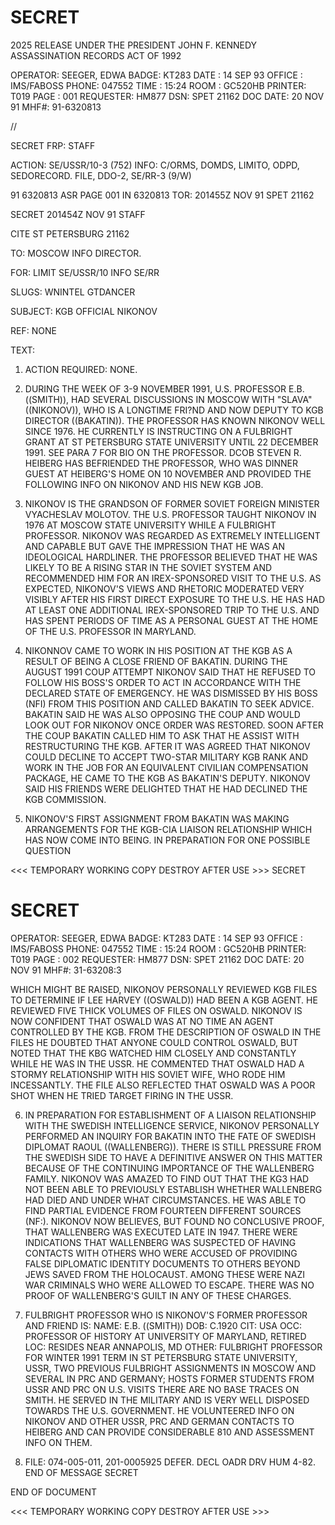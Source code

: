 # SECRET

2025 RELEASE UNDER THE PRESIDENT JOHN F. KENNEDY ASSASSINATION RECORDS ACT OF 1992

OPERATOR: SEEGER, EDWA BADGE: KT283 DATE : 14 SEP 93
OFFICE : IMS/FABOSS PHONE: 047552 TIME : 15:24
ROOM : GC520HB PRINTER: T019 PAGE : 001
REQUESTER: HM877
DSN: SPET 21162 DOC DATE: 20 NOV 91 MHF#: 91-6320813

//

SECRET FRP:
STAFF

ACTION: SE/USSR/10-3 (752) INFO: C/ORMS, DOMDS, LIMITO, ODPD, SEDORECORD.
FILE, DDO-2, SE/RR-3 (9/W)

91 6320813 ASR PAGE 001 IN 6320813
TOR: 201455Z NOV 91 SPET 21162

SECRET 201454Z NOV 91 STAFF

CITE ST PETERSBURG 21162

TO: MOSCOW INFO DIRECTOR.

FOR: LIMIT SE/USSR/10 INFO SE/RR

SLUGS: WNINTEL GTDANCER

SUBJECT: KGB OFFICIAL NIKONOV

REF: NONE

TEXT:

1. ACTION REQUIRED: NONE.

2. DURING THE WEEK OF 3-9 NOVEMBER 1991, U.S. PROFESSOR
Ε.Β. ((SMITH)), HAD SEVERAL DISCUSSIONS IN MOSCOW WITH "SLAVA"
((NIKONOV)), WHO IS A LONGTIME FRI?ND AND NOW DEPUTY TO KGB
DIRECTOR ((BAKATIN)). THE PROFESSOR HAS KNOWN NIKONOV WELL
SINCE 1976. HE CURRENTLY IS INSTRUCTING ON A FULBRIGHT GRANT
AT ST PETERSBURG STATE UNIVERSITY UNTIL 22 DECEMBER 1991. SEE
PARA 7 FOR BIO ON THE PROFESSOR. DCOB STEVEN R. HEIBERG HAS
BEFRIENDED THE PROFESSOR, WHO WAS DINNER GUEST AT HEIBERG'S
HOME ON 10 NOVEMBER AND PROVIDED THE FOLLOWING INFO ON NIKONOV
AND HIS NEW KGB JOB.

3. NIKONOV IS THE GRANDSON OF FORMER SOVIET FOREIGN
MINISTER VYACHESLAV MOLOTOV. THE U.S. PROFESSOR TAUGHT NIKONOV
IN 1976 AT MOSCOW STATE UNIVERSITY WHILE A FULBRIGHT
PROFESSOR. NIKONOV WAS REGARDED AS EXTREMELY INTELLIGENT AND
CAPABLE BUT GAVE THE IMPRESSION THAT HE WAS AN IDEOLOGICAL
HARDLINER. THE PROFESSOR BELIEVED THAT HE WAS LIKELY TO BE A
RISING STAR IN THE SOVIET SYSTEM AND RECOMMENDED HIM FOR AN
IREX-SPONSORED VISIT TO THE U.S. AS EXPECTED, NIKONOV'S VIEWS
AND RHETORIC MODERATED VERY VISIBLY AFTER HIS FIRST DIRECT
EXPOSURE TO THE U.S. HE HAS HAD AT LEAST ONE ADDITIONAL
IREX-SPONSORED TRIP TO THE U.S. AND HAS SPENT PERIODS OF TIME
AS A PERSONAL GUEST AT THE HOME OF THE U.S. PROFESSOR IN
MARYLAND.

4. ΝΙΚΟΝNOV CAME TO WORK IN HIS POSITION AT THE KGB AS A
RESULT OF BEING A CLOSE FRIEND OF BAKATIN. DURING THE AUGUST
1991 COUP ATTEMPT NIKONOV SAID THAT HE REFUSED TO FOLLOW HIS
BOSS'S ORDER TO ACT IN ACCORDANCE WITH THE DECLARED STATE OF
EMERGENCY. HE WAS DISMISSED BY HIS BOSS (NFI) FROM THIS
POSITION AND CALLED BAKATIN TO SEEK ADVICE. BAKATIN SAID HE
WAS ALSO OPPOSING THE COUP AND WOULD LOOK OUT FOR NIKONOV ONCE
ORDER WAS RESTORED. SOON AFTER THE COUP BAKATIN CALLED HIM TO
ASK THAT HE ASSIST WITH RESTRUCTURING THE KGB. AFTER IT WAS
AGREED THAT NIKONOV COULD DECLINE TO ACCEPT TWO-STAR MILITARY
KGB RANK AND WORK IN THE JOB FOR AN EQUIVALENT CIVILIAN
COMPENSATION PACKAGE, HE CAME TO THE KGB AS BAKATIN'S DEPUTY.
NIKONOV SAID HIS FRIENDS WERE DELIGHTED THAT HE HAD DECLINED
THE KGB COMMISSION.

5. ΝΙΚΟΝOV'S FIRST ASSIGNMENT FROM BAKATIN WAS MAKING
ARRANGEMENTS FOR THE KGB-CIA LIAISON RELATIONSHIP WHICH HAS NOW
COME INTO BEING. IN PREPARATION FOR ONE POSSIBLE QUESTION

<<< TEMPORARY WORKING COPY DESTROY AFTER USE >>>
SECRET

# SECRET

OPERATOR: SEEGER, EDWA BADGE: KT283 DATE : 14 SEP 93
OFFICE : IMS/FABOSS PHONE: 047552 TIME : 15:24
ROOM : GC520HB PRINTER: T019 PAGE : 002
REQUESTER: HM877
DSN: SPET 21162 DOC DATE: 20 NOV 91 MHF#: 31-63208:3

WHICH MIGHT BE RAISED, NIKONOV PERSONALLY REVIEWED KGB FILES TO
DETERMINE IF LEE HARVEY ((OSWALD)) HAD BEEN A KGB AGENT. HE
REVIEWED FIVE THICK VOLUMES OF FILES ON OSWALD. NIKONOV IS NOW
CONFIDENT THAT OSWALD WAS AT NO TIME AN AGENT CONTROLLED BY THE
KGB. FROM THE DESCRIPTION OF OSWALD IN THE FILES HE DOUBTED
THAT ANYONE COULD CONTROL OSWALD, BUT NOTED THAT THE KBG
WATCHED HIM CLOSELY AND CONSTANTLY WHILE HE WAS IN THE USSR.
HE COMMENTED THAT OSWALD HAD A STORMY RELATIONSHIP WITH HIS
SOVIET WIFE, WHO RODE HIM INCESSANTLY. THE FILE ALSO REFLECTED
THAT OSWALD WAS A POOR SHOT WHEN HE TRIED TARGET FIRING IN THE
USSR.

6. IN PREPARATION FOR ESTABLISHMENT OF A LIAISON
RELATIONSHIP WITH THE SWEDISH INTELLIGENCE SERVICE, NIKONOV
PERSONALLY PERFORMED AN INQUIRY FOR BAKATIN INTO THE FATE OF
SWEDISH DIPLOMAT RAOUL ((WALLENBERG)). THERE IS STILL PRESSURE
FROM THE SWEDISH SIDE TO HAVE A DEFINITIVE ANSWER ON THIS
MATTER BECAUSE OF THE CONTINUING IMPORTANCE OF THE WALLENBERG
FAMILY. NIKONOV WAS AMAZED TO FIND OUT THAT THE KG3 HAD NOT
BEEN ABLE TO PREVIOUSLY ESTABLISH WHETHER WALLENBERG HAD DIED
AND UNDER WHAT CIRCUMSTANCES. HE WAS ABLE TO FIND PARTIAL
EVIDENCE FROM FOURTEEN DIFFERENT SOURCES (NF:). NIKONOV NOW
BELIEVES, BUT FOUND NO CONCLUSIVE PROOF, THAT WALLENBERG WAS
EXECUTED LATE IN 1947. THERE WERE INDICATIONS THAT WALLENBERG
WAS SUSPECTED OF HAVING CONTACTS WITH OTHERS WHO WERE ACCUSED
OF PROVIDING FALSE DIPLOMATIC IDENTITY DOCUMENTS TO OTHERS
BEYOND JEWS SAVED FROM THE HOLOCAUST. AMONG THESE WERE NAZI
WAR CRIMINALS WHO WERE ALLOWED TO ESCAPE. THERE WAS NO PROOF
OF WALLENBERG'S GUILT IN ANY OF THESE CHARGES.

7. FULBRIGHT PROFESSOR WHO IS NIKONOV'S FORMER PROFESSOR
AND FRIEND IS:
NAME: Ε.Β. ((SMITH))
DOB: C.1920
CIT: USA
OCC: PROFESSOR OF HISTORY AT UNIVERSITY OF MARYLAND,
RETIRED
LOC: RESIDES NEAR ANNAPOLIS, MD
OTHER: FULBRIGHT PROFESSOR FOR WINTER 1991 TERM IN ST
PETERSBURG STATE UNIVERSITY, USSR, TWO PREVIOUS FULBRIGHT
ASSIGNMENTS IN MOSCOW AND SEVERAL IN PRC AND GERMANY; HOSTS
FORMER STUDENTS FROM USSR AND PRC ON U.S. VISITS
THERE ARE NO BASE TRACES ON SMITH. HE SERVED IN THE
MILITARY AND IS VERY WELL DISPOSED TOWARDS THE U.S.
GOVERNMENT. HE VOLUNTEERED INFO ON NIKONOV AND OTHER USSR, PRC
AND GERMAN CONTACTS TO HEIBERG AND CAN PROVIDE CONSIDERABLE 810
AND ASSESSMENT INFO ON THEM.

8. FILE: 074-005-011, 201-0005925
DEFER. DECL OADR DRV HUM 4-82.
END OF MESSAGE SECRET

END OF DOCUMENT

<<< TEMPORARY WORKING COPY DESTROY AFTER USE >>>
